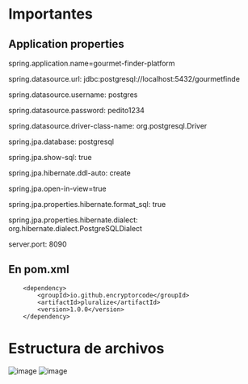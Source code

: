 # Importantes
## Application properties

<!-- link del swagger ui
http://localhost:8090/swagger-ui/index.html -->

spring.application.name=gourmet-finder-platform

spring.datasource.url: jdbc:postgresql://localhost:5432/gourmetfinde

spring.datasource.username: postgres

spring.datasource.password: pedito1234

spring.datasource.driver-class-name: org.postgresql.Driver

spring.jpa.database: postgresql

spring.jpa.show-sql: true

spring.jpa.hibernate.ddl-auto: create

spring.jpa.open-in-view=true

spring.jpa.properties.hibernate.format_sql: true

spring.jpa.properties.hibernate.dialect: org.hibernate.dialect.PostgreSQLDialect

server.port: 8090

## En pom.xml
<!--para snake case-->
		<dependency>
			<groupId>io.github.encryptorcode</groupId>
			<artifactId>pluralize</artifactId>
			<version>1.0.0</version>
		</dependency>

  # Estructura de archivos
![image](https://github.com/aksoonie/gourmet-finder-backend/assets/134560396/04ba3b29-42c5-4a42-b6d6-bbb7691b2924)
![image](https://github.com/aksoonie/gourmet-finder-backend/assets/134560396/c81f8894-2fed-464f-a0d7-98c44e4d4385)

  
